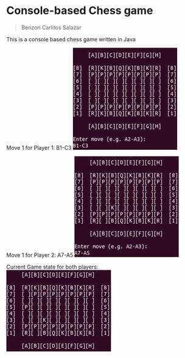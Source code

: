# Console-based Chess game
>Benzon Carlitos Salazar

This is a console based chess game written in Java

Move 1 for Player 1: B1-C3
![Player 1 Move 1](./img/move1.png)

Move 1 for Player 2: A7-A5
![Player 2 Move 1](./img/move2.png)

Current Game state for both players:
![Current state](./img/move3.png)